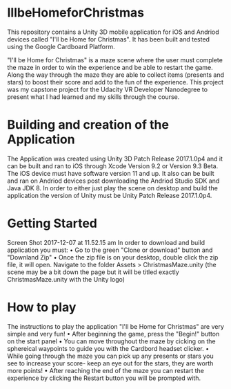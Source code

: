 # IllbeHomeforChristmas
This repository contains a Unity 3D mobile application for iOS and Andriod devices called "I'll be Home for Christmas". It has been built and tested using the Google Cardboard Platform.

"I'll be Home for Christmas" is a maze scene where the user must complete the maze in order to win the experience and be able to restart the game. Along the way through the maze they are able to collect items (presents and stars) to boost their score and add to the fun of the experience. This project was my capstone project for the Udacity VR Developer Nanodegree to present what I had learned and my skills through the course.

# Building and creation of the Application
The Application was created using Unity 3D Patch Release 2017.1.0p4 and it can be built and ran to iOS through Xcode Version 9.2 or Version 9.3 Beta. The iOS device must have software version  11 and up. It also can be built and ran on Andriod devices post downloading the Andriod Studio SDK and Java JDK 8.  In order to either just play the scene on desktop and build the application the version of Unity must be Unity Patch Release 2017.1.0p4.

# Getting Started
Screen Shot 2017-12-07 at 11.52.15 am
In order to download and build application you must:
•	Go to the green "Clone or download" button and "Downland Zip"
• Once the zip file is on your desktop, double click the zip file, it will open. Navigate to the folder Assets > ChristmasMaze.unity (the scene may be a bit down the page but it will be titled exactly ChristmasMaze.unity with the Unity logo)

# How to play
The instructions to play the application "I'll be Home for Christmas" are very simple and very fun!
• After beginning the game, press the "Begin!" button on the start panel
• You can move throughout the maze by cicking on the sphereical waypoints to guide you with the Cardbord headset clicker.
• While going through the maze you can pick up any presents or stars you see to increase your score- keep an eye out for the stars, they are worth more points!
• After reaching the end of the maze you can restart the experience by clicking the Restart button you will be prompted with.
